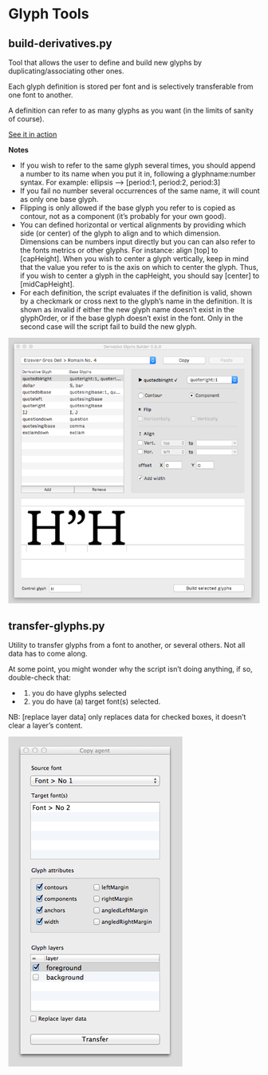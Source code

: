 Glyph Tools
================

## build-derivatives.py

Tool that allows the user to define and build new glyphs by duplicating/associating other ones.

Each glyph definition is stored per font and is selectively transferable from one font to another.

A definition can refer to as many glyphs as you want (in the limits of sanity of course). 

[See it in action](https://vimeo.com/120873935)

**Notes** 
+ If you wish to refer to the same glyph several times, you should append a number to its name when you put it in, following a glyphname:number syntax. For example: ellipsis —> [period:1, period:2, period:3]
+ If you fail no number several occurrences of the same name, it will count as only one base glyph.
+ Flipping is only allowed if the base glyph you refer to is copied as contour, not as a component (it’s probably for your own good).
+ You can defined horizontal or vertical alignments by providing which side (or center) of the glyph to align and to which dimension. Dimensions can be numbers input directly but you can can also refer to the fonts metrics or other glyphs. For instance: align [top] to [capHeight]. When you wish to center a glyph vertically, keep in mind that the value you refer to is the axis on which to center the glyph. Thus, if you wish to center a glyph in the capHeight, you should say [center] to [midCapHeight].
+ For each definition, the script evaluates if the definition is valid, shown by a checkmark or cross next to the glyph’s name in the definition. It is shown as invalid if either the new glyph name doesn’t exist in the glyphOrder, or if the base glyph doesn’t exist in the font. Only in the second case will the script fail to build the new glyph.

![alt tag](build-derivatives.png)


## transfer-glyphs.py

Utility to transfer glyphs from a font to another, or several others. Not all data has to come along. 

At some point, you might wonder why the script isn’t doing anything, if so, double-check that:
+ 1. you do have glyphs selected 
+ 2. you do have (a) target font(s)  selected.

NB: [replace layer data] only replaces data for checked boxes, it doesn’t clear a layer’s content. 

![alt tag](transfer-glyphs.png)
